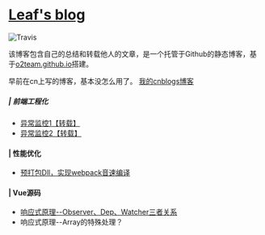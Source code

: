 # [Leaf's blog](https://leaf930814.github.io/blog/)
![Travis](https://travis-ci.org/leaf930814/leaf930814.github.io.svg?branch=master)

该博客包含自己的总结和转载他人的文章，是一个托管于Github的静态博客，基于[o2team.github.io](https://github.com/o2team/o2team.github.io)搭建。

早前在cn上写的博客，基本没怎么用了。
[我的cnblogs博客](https://www.cnblogs.com/leaf930814/)


##### | 前端工程化
- [异常监控1【转载】](https://github.com/happylindz/blog/issues/5)
- [异常监控2【转载】](https://blog.seosiwei.com/detail/19)

#### | 性能优化
- [预打包Dll，实现webpack音速编译](https://segmentfault.com/a/1190000007104372)

#### | Vue源码
- [响应式原理--Observer、Dep、Watcher三者关系](https://github.com/leaf930814/blog/issues/1)
- 响应式原理--Array的特殊处理？
